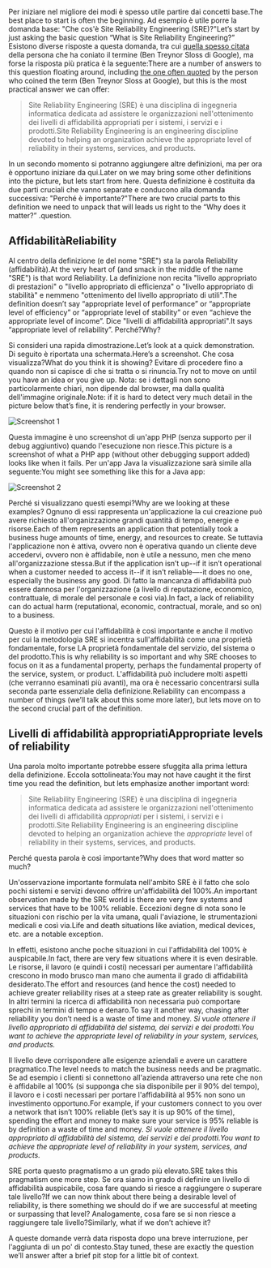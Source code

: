 <span data-ttu-id="0e45f-101">Per iniziare nel migliore dei modi è spesso utile partire dai concetti base.</span><span class="sxs-lookup"><span data-stu-id="0e45f-101">The best place to start is often the beginning.</span></span> <span data-ttu-id="0e45f-102">Ad esempio è utile porre la domanda base: "Che cos'è Site Reliability Engineering (SRE)?"</span><span class="sxs-lookup"><span data-stu-id="0e45f-102">Let’s start by just asking the basic question “What is Site Reliability Engineering?”</span></span>
<span data-ttu-id="0e45f-103">Esistono diverse risposte a questa domanda, tra cui [quella spesso citata](https://landing.google.com/sre/book/chapters/introduction.html) della persona che ha coniato il termine (Ben Treynor Sloss di Google), ma forse la risposta più pratica è la seguente:</span><span class="sxs-lookup"><span data-stu-id="0e45f-103">There are a number of answers to this question floating around, including [the one often quoted](https://landing.google.com/sre/book/chapters/introduction.html) by the person who coined the term (Ben Treynor Sloss at Google), but this is the most practical answer we can offer:</span></span>

> <span data-ttu-id="0e45f-104">Site Reliability Engineering (SRE) è una disciplina di ingegneria informatica dedicata ad assistere le organizzazioni nell'ottenimento dei livelli di affidabilità appropriati per i sistemi, i servizi e i prodotti.</span><span class="sxs-lookup"><span data-stu-id="0e45f-104">Site Reliability Engineering is an engineering discipline devoted to helping an organization achieve the appropriate level of reliability in their systems, services, and products.</span></span>

<span data-ttu-id="0e45f-105">In un secondo momento si potranno aggiungere altre definizioni, ma per ora è opportuno iniziare da qui.</span><span class="sxs-lookup"><span data-stu-id="0e45f-105">Later on we may bring some other definitions into the picture, but lets start from here.</span></span> <span data-ttu-id="0e45f-106">Questa definizione è costituita da due parti cruciali che vanno separate e conducono alla domanda successiva: "Perché è importante?"</span><span class="sxs-lookup"><span data-stu-id="0e45f-106">There are two crucial parts to this definition we need to unpack that will leads us right to the “Why does it matter?”</span></span> <span data-ttu-id="0e45f-107">.</span><span class="sxs-lookup"><span data-stu-id="0e45f-107">question.</span></span>

## <a name="reliability"></a><span data-ttu-id="0e45f-108">Affidabilità</span><span class="sxs-lookup"><span data-stu-id="0e45f-108">Reliability</span></span>

<span data-ttu-id="0e45f-109">Al centro della definizione (e del nome "SRE") sta la parola Reliability (affidabilità).</span><span class="sxs-lookup"><span data-stu-id="0e45f-109">At the very heart of (and smack in the middle of the name "SRE") is that word Reliability.</span></span> <span data-ttu-id="0e45f-110">La definizione non recita "livello appropriato di prestazioni" o "livello appropriato di efficienza" o "livello appropriato di stabilità" e nemmeno "ottenimento del livello appropriato di utili".</span><span class="sxs-lookup"><span data-stu-id="0e45f-110">The definition doesn’t say “appropriate level of performance” or “appropriate level of efficiency” or “appropriate level of stability” or even “achieve the appropriate level of income”.</span></span> <span data-ttu-id="0e45f-111">Dice "livelli di affidabilità appropriati".</span><span class="sxs-lookup"><span data-stu-id="0e45f-111">It says “appropriate level of reliability”.</span></span> <span data-ttu-id="0e45f-112">Perché?</span><span class="sxs-lookup"><span data-stu-id="0e45f-112">Why?</span></span>

<span data-ttu-id="0e45f-113">Si consideri una rapida dimostrazione.</span><span class="sxs-lookup"><span data-stu-id="0e45f-113">Let’s look at a quick demonstration.</span></span> <span data-ttu-id="0e45f-114">Di seguito è riportata una schermata.</span><span class="sxs-lookup"><span data-stu-id="0e45f-114">Here’s a screenshot.</span></span> <span data-ttu-id="0e45f-115">Che cosa visualizza?</span><span class="sxs-lookup"><span data-stu-id="0e45f-115">What do you think it is showing?</span></span> <span data-ttu-id="0e45f-116">Evitare di procedere fino a quando non si capisce di che si tratta o si rinuncia.</span><span class="sxs-lookup"><span data-stu-id="0e45f-116">Try not to move on until you have an idea or you give up.</span></span> <span data-ttu-id="0e45f-117">Nota: se i dettagli non sono particolarmente chiari, non dipende dal browser, ma dalla qualità dell'immagine originale.</span><span class="sxs-lookup"><span data-stu-id="0e45f-117">Note: if it is hard to detect very much detail in the picture below that’s fine, it is rendering perfectly in your browser.</span></span>

   ![Screenshot 1](../media/02_blank-screenshot.png)

<span data-ttu-id="0e45f-119">Questa immagine è uno screenshot di un'app PHP (senza supporto per il debug aggiuntivo) quando l'esecuzione non riesce.</span><span class="sxs-lookup"><span data-stu-id="0e45f-119">This picture is a screenshot of what a PHP app (without other debugging support added) looks like when it fails.</span></span> <span data-ttu-id="0e45f-120">Per un'app Java la visualizzazione sarà simile alla seguente:</span><span class="sxs-lookup"><span data-stu-id="0e45f-120">You might see something like this for a Java app:</span></span>

   ![Screenshot 2](../media/02_java-screenshot.png)

<span data-ttu-id="0e45f-122">Perché si visualizzano questi esempi?</span><span class="sxs-lookup"><span data-stu-id="0e45f-122">Why are we looking at these examples?</span></span> <span data-ttu-id="0e45f-123">Ognuno di essi rappresenta un'applicazione la cui creazione può avere richiesto all'organizzazione grandi quantità di tempo, energie e risorse.</span><span class="sxs-lookup"><span data-stu-id="0e45f-123">Each of them represents an application that potentially took a business huge amounts of time, energy, and resources to create.</span></span> <span data-ttu-id="0e45f-124">Se tuttavia l'applicazione non è attiva, ovvero non è operativa quando un cliente deve accedervi, ovvero non è affidabile, non è utile a nessuno, men che meno all'organizzazione stessa.</span><span class="sxs-lookup"><span data-stu-id="0e45f-124">But if the application isn’t up--if it isn’t operational when a customer needed to access it--if it isn’t reliable—-it does no one, especially the business any good.</span></span> <span data-ttu-id="0e45f-125">Di fatto la mancanza di affidabilità può essere dannosa per l'organizzazione (a livello di reputazione, economico, contrattuale, di morale del personale e così via).</span><span class="sxs-lookup"><span data-stu-id="0e45f-125">In fact, a lack of reliability can do actual harm (reputational, economic, contractual, morale, and so on) to a business.</span></span>

<span data-ttu-id="0e45f-126">Questo è il motivo per cui l'affidabilità è così importante e anche il motivo per cui la metodologia SRE si incentra sull'affidabilità come una proprietà fondamentale, forse LA proprietà fondamentale del servizio, del sistema o del prodotto.</span><span class="sxs-lookup"><span data-stu-id="0e45f-126">This is why reliability is so important and why SRE chooses to focus on it as a fundamental property, perhaps the fundamental property of the service, system, or product.</span></span> <span data-ttu-id="0e45f-127">L'affidabilità può includere molti aspetti (che verranno esaminati più avanti), ma ora è necessario concentrarsi sulla seconda parte essenziale della definizione.</span><span class="sxs-lookup"><span data-stu-id="0e45f-127">Reliability can encompass a number of things (we’ll talk about this some more later), but lets move on to the second crucial part of the definition.</span></span>

## <a name="appropriate-levels-of-reliability"></a><span data-ttu-id="0e45f-128">Livelli di affidabilità appropriati</span><span class="sxs-lookup"><span data-stu-id="0e45f-128">Appropriate levels of reliability</span></span>

<span data-ttu-id="0e45f-129">Una parola molto importante potrebbe essere sfuggita alla prima lettura della definizione. Eccola sottolineata:</span><span class="sxs-lookup"><span data-stu-id="0e45f-129">You may not have caught it the first time you read the definition, but lets emphasize another important word:</span></span>

> <span data-ttu-id="0e45f-130">Site Reliability Engineering (SRE) è una disciplina di ingegneria informatica dedicata ad assistere le organizzazioni nell'ottenimento dei livelli di affidabilità *appropriati* per i sistemi, i servizi e i prodotti.</span><span class="sxs-lookup"><span data-stu-id="0e45f-130">Site Reliability Engineering is an engineering discipline devoted to helping an organization achieve the *appropriate* level of reliability in their systems, services, and products.</span></span>

<span data-ttu-id="0e45f-131">Perché questa parola è così importante?</span><span class="sxs-lookup"><span data-stu-id="0e45f-131">Why does that word matter so much?</span></span>

<span data-ttu-id="0e45f-132">Un'osservazione importante formulata nell'ambito SRE è il fatto che solo pochi sistemi e servizi devono offrire un'affidabilità del 100%.</span><span class="sxs-lookup"><span data-stu-id="0e45f-132">An important observation made by the SRE world is there are very few systems and services that have to be 100% reliable.</span></span> <span data-ttu-id="0e45f-133">Eccezioni degne di nota sono le situazioni con rischio per la vita umana, quali l'aviazione, le strumentazioni medicali e così via.</span><span class="sxs-lookup"><span data-stu-id="0e45f-133">Life and death situations like aviation, medical devices, etc. are a notable exception.</span></span>

<span data-ttu-id="0e45f-134">In effetti, esistono anche poche situazioni in cui l'affidabilità del 100% è auspicabile.</span><span class="sxs-lookup"><span data-stu-id="0e45f-134">In fact, there are very few situations where it is even desirable.</span></span> <span data-ttu-id="0e45f-135">Le risorse, il lavoro (e quindi i costi) necessari per aumentare l'affidabilità crescono in modo brusco man mano che aumenta il grado di affidabilità desiderato.</span><span class="sxs-lookup"><span data-stu-id="0e45f-135">The effort and resources (and hence the cost) needed to achieve greater reliability rises at a steep rate as greater reliability is sought.</span></span> <span data-ttu-id="0e45f-136">In altri termini la ricerca di affidabilità non necessaria può comportare sprechi in termini di tempo e denaro.</span><span class="sxs-lookup"><span data-stu-id="0e45f-136">To say it another way, chasing after reliability you don’t need is a waste of time and money.</span></span> <span data-ttu-id="0e45f-137">_Si vuole ottenere il livello appropriato di affidabilità del sistema, dei servizi e dei prodotti._</span><span class="sxs-lookup"><span data-stu-id="0e45f-137">_You want to achieve the appropriate level of reliability in your system, services, and products._</span></span> 

<span data-ttu-id="0e45f-138">Il livello deve corrispondere alle esigenze aziendali e avere un carattere pragmatico.</span><span class="sxs-lookup"><span data-stu-id="0e45f-138">The level needs to match the business needs and be pragmatic.</span></span> <span data-ttu-id="0e45f-139">Se ad esempio i clienti si connettono all'azienda attraverso una rete che non è affidabile al 100% (si supponga che sia disponibile per il 90% del tempo), il lavoro e i costi necessari per portare l'affidabilità al 95% non sono un investimento opportuno.</span><span class="sxs-lookup"><span data-stu-id="0e45f-139">For example, if your customers connect to you over a network that isn’t 100% reliable (let’s say it is up 90% of the time), spending the effort and money to make sure your service is 95% reliable is by definition a waste of time and money.</span></span> <span data-ttu-id="0e45f-140">_Si vuole ottenere il livello appropriato di affidabilità del sistema, dei servizi e dei prodotti._</span><span class="sxs-lookup"><span data-stu-id="0e45f-140">_You want to achieve the appropriate level of reliability in your system, services, and products._</span></span>

<span data-ttu-id="0e45f-141">SRE porta questo pragmatismo a un grado più elevato.</span><span class="sxs-lookup"><span data-stu-id="0e45f-141">SRE takes this pragmatism one more step.</span></span> <span data-ttu-id="0e45f-142">Se ora siamo in grado di definire un livello di affidabilità auspicabile, cosa fare quando si riesce a raggiungere o superare tale livello?</span><span class="sxs-lookup"><span data-stu-id="0e45f-142">If we can now think about there being a desirable level of reliability, is there something we should do if we are successful at meeting or surpassing that level?</span></span> <span data-ttu-id="0e45f-143">Analogamente, cosa fare se si non riesce a raggiungere tale livello?</span><span class="sxs-lookup"><span data-stu-id="0e45f-143">Similarly, what if we don’t achieve it?</span></span>

<span data-ttu-id="0e45f-144">A queste domande verrà data risposta dopo una breve interruzione, per l'aggiunta di un po' di contesto.</span><span class="sxs-lookup"><span data-stu-id="0e45f-144">Stay tuned, these are exactly the question we’ll answer after a brief pit stop for a little bit of context.</span></span>
